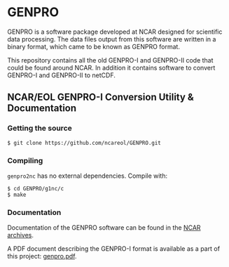 # GENPRO

GENPRO is a software package developed at NCAR designed for scientific data
processing. The data files output from this software are written in a
binary format, which came to be known as GENPRO format.

This repository contains all the old GENPRO-I and GENPRO-II code that could be
found around NCAR. In addition it contains software to convert GENPRO-I and
GENPRO-II to netCDF.


## NCAR/EOL GENPRO-I Conversion Utility & Documentation

### Getting the source

```
$ git clone https://github.com/ncareol/GENPRO.git
```

### Compiling

`genpro2nc` has no external dependencies. Compile with:

```
$ cd GENPRO/g1nc/c
$ make
```

### Documentation

Documentation of the GENPRO software can be found in the
[NCAR archives](https://opensky.ucar.edu/islandora/search/GENPRO?type=dismax).

A PDF document describing the GENPRO-I format is available as a part of this
project: [genpro.pdf](https://ncareol.github.io/GENPRO/files/genpro.pdf).
